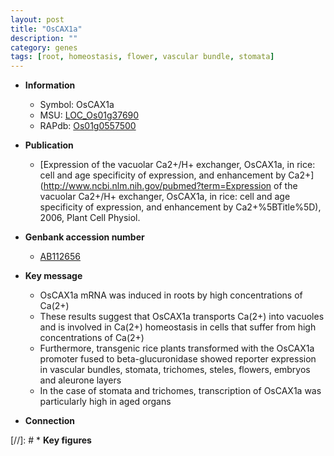 ```yaml
---
layout: post
title: "OsCAX1a"
description: ""
category: genes
tags: [root, homeostasis, flower, vascular bundle, stomata]
---
```


* **Information**  
    + Symbol: OsCAX1a  
    + MSU: [LOC_Os01g37690](http://rice.plantbiology.msu.edu/cgi-bin/ORF_infopage.cgi?orf=LOC_Os01g37690)  
    + RAPdb: [Os01g0557500](http://rapdb.dna.affrc.go.jp/viewer/gbrowse_details/irgsp1?name=Os01g0557500)  

* **Publication**  
    + [Expression of the vacuolar Ca2+/H+ exchanger, OsCAX1a, in rice: cell and age specificity of expression, and enhancement by Ca2+](http://www.ncbi.nlm.nih.gov/pubmed?term=Expression of the vacuolar Ca2+/H+ exchanger, OsCAX1a, in rice: cell and age specificity of expression, and enhancement by Ca2+%5BTitle%5D), 2006, Plant Cell Physiol.

* **Genbank accession number**  
    + [AB112656](http://www.ncbi.nlm.nih.gov/nuccore/AB112656)

* **Key message**  
    + OsCAX1a mRNA was induced in roots by high concentrations of Ca(2+)
    + These results suggest that OsCAX1a transports Ca(2+) into vacuoles and is involved in Ca(2+) homeostasis in cells that suffer from high concentrations of Ca(2+)
    + Furthermore, transgenic rice plants transformed with the OsCAX1a promoter fused to beta-glucuronidase showed reporter expression in vascular bundles, stomata, trichomes, steles, flowers, embryos and aleurone layers
    + In the case of stomata and trichomes, transcription of OsCAX1a was particularly high in aged organs

* **Connection**  

[//]: # * **Key figures**  


